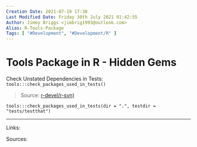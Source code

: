 ```yaml
---
Creation Date: 2021-07-19 17:38
Last Modified Date: Friday 30th July 2021 01:42:55
Author: Jimmy Briggs <jimbrig1993@outlook.com>
Alias: R-Tools-Package
Tags: [ "#Development", "#Development/R" ]
---
```




# Tools Package in R - Hidden Gems

Check Unstated Dependencies in Tests: `tools:::check_packages_used_in_tests()`

> Source: [r-devel/r-svn)](https://github.com/r-devel/r-svn/blob/fea2297d223e590841dac705a44a86c1f011740c/src/library/tools/R/check.R#L4030)

```
tools:::check_packages_used_in_tests(dir = ".", testdir = "tests/testthat")
```



***

Links: 

Sources:


